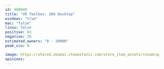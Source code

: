 ```yaml
---
id: 488040
title: "VR Toolbox: 360 Desktop"
windows: "true"
mac: "false"
linux: false
positive: 63
negative: 29
estimated_owners: "0 - 20000"
peak_ccu: 0

image: https://shared.akamai.steamstatic.com/store_item_assets/steam/apps/488040/header.jpg?t=1577992574
opinions:
---
```

